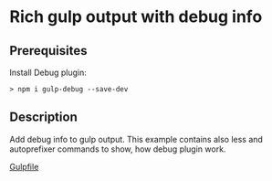 # Rich gulp output with debug info
## Prerequisites
Install Debug plugin:
```
> npm i gulp-debug --save-dev
```

## Description
Add debug info to gulp output. This example contains also less and autoprefixer commands to show, how debug plugin work.

[Gulpfile](gulpfile.js)